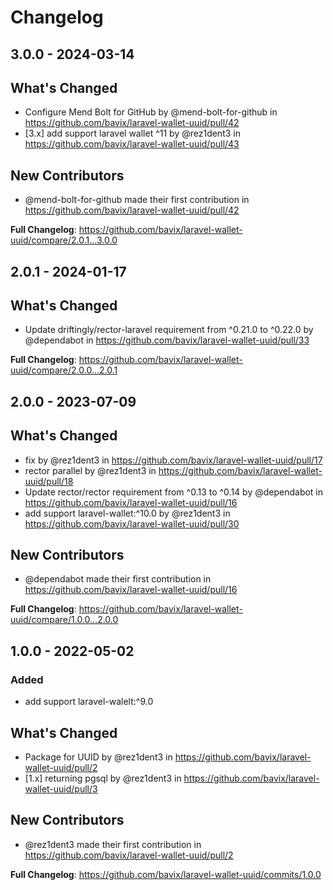 # Changelog

## 3.0.0 - 2024-03-14

## What's Changed
* Configure Mend Bolt for GitHub by @mend-bolt-for-github in https://github.com/bavix/laravel-wallet-uuid/pull/42
* [3.x] add support laravel wallet ^11 by @rez1dent3 in https://github.com/bavix/laravel-wallet-uuid/pull/43

## New Contributors
* @mend-bolt-for-github made their first contribution in https://github.com/bavix/laravel-wallet-uuid/pull/42

**Full Changelog**: https://github.com/bavix/laravel-wallet-uuid/compare/2.0.1...3.0.0

## 2.0.1 - 2024-01-17

## What's Changed
* Update driftingly/rector-laravel requirement from ^0.21.0 to ^0.22.0 by @dependabot in https://github.com/bavix/laravel-wallet-uuid/pull/33


**Full Changelog**: https://github.com/bavix/laravel-wallet-uuid/compare/2.0.0...2.0.1

## 2.0.0 - 2023-07-09

## What's Changed
* fix by @rez1dent3 in https://github.com/bavix/laravel-wallet-uuid/pull/17
* rector parallel by @rez1dent3 in https://github.com/bavix/laravel-wallet-uuid/pull/18
* Update rector/rector requirement from ^0.13 to ^0.14 by @dependabot in https://github.com/bavix/laravel-wallet-uuid/pull/16
* add support laravel-wallet:^10.0 by @rez1dent3 in https://github.com/bavix/laravel-wallet-uuid/pull/30

## New Contributors
* @dependabot made their first contribution in https://github.com/bavix/laravel-wallet-uuid/pull/16

**Full Changelog**: https://github.com/bavix/laravel-wallet-uuid/compare/1.0.0...2.0.0

## 1.0.0 - 2022-05-02

### Added
- add support laravel-walelt:^9.0

## What's Changed
* Package for UUID by @rez1dent3 in https://github.com/bavix/laravel-wallet-uuid/pull/2
* [1.x] returning pgsql by @rez1dent3 in https://github.com/bavix/laravel-wallet-uuid/pull/3

## New Contributors
* @rez1dent3 made their first contribution in https://github.com/bavix/laravel-wallet-uuid/pull/2

**Full Changelog**: https://github.com/bavix/laravel-wallet-uuid/commits/1.0.0

